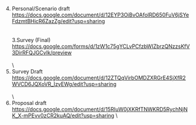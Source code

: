 4. Personal/Scenario draft\
https://docs.google.com/document/d/12EYP3OiBvOAfolRD650FuV6jSYeFdzmtBHicR6ZazZg/edit?usp=sharing \
 \
 \
3.Survey (Final) \
https://docs.google.com/forms/d/1zW1c75gYCLvPCfzbWIZbrzQNzzsKfV3DirRFQJGCvIk/preview \
\
\
2. Survey Draft \
https://docs.google.com/document/d/12ZTQqVirbOMDZXRGrE4SjXfR2WVCD6JQXoVR_IzyEWg/edit?usp=sharing \
\
\
1. Proposal draft \
https://docs.google.com/document/d/15RIuW0jXKRfTNWKRD5RychNjNK_X-mPEvv0zCR2kuAQ/edit?usp=sharing \
